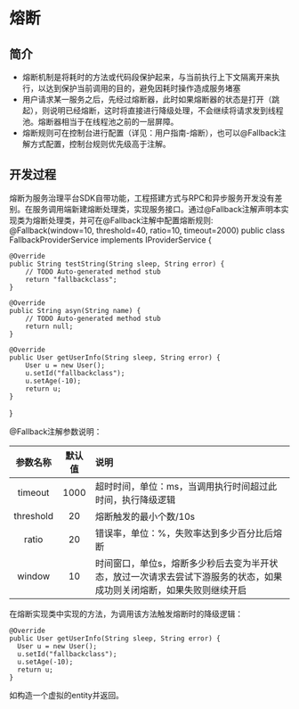 # 熔断

## 简介

* 熔断机制是将耗时的方法或代码段保护起来，与当前执行上下文隔离开来执行，以达到保护当前调用的目的，避免因耗时操作造成服务堵塞
* 用户请求某一服务之后，先经过熔断器，此时如果熔断器的状态是打开（跳起），则说明已经熔断，这时将直接进行降级处理，不会继续将请求发到线程池。熔断器相当于在线程池之前的一层屏障。
* 熔断规则可在控制台进行配置（详见：用户指南-熔断），也可以@Fallback注解方式配置，控制台规则优先级高于注解。

## 开发过程

熔断为服务治理平台SDK自带功能，工程搭建方式与RPC和异步服务开发没有差别。在服务调用端新建熔断处理类，实现服务接口。通过@Fallback注解声明本实现类为熔断处理类，并可在@Fallback注解中配置熔断规则:
  @Fallback(window=10, threshold=40, ratio=10, timeout=2000)
  public class FallbackProviderService implements IProviderService {

  	@Override
  	public String testString(String sleep, String error) {
  		// TODO Auto-generated method stub
  		return "fallbackclass";
  	}

  	@Override
  	public String asyn(String name) {
  		// TODO Auto-generated method stub
  		return null;
  	}

  	@Override
  	public User getUserInfo(String sleep, String error) {
  		User u = new User();
  		u.setId("fallbackclass");
  		u.setAge(-10);
  		return u;
  	}

  }

@Fallback注解参数说明：

参数名称|默认值|说明
:---:|:---:|:---
timeout|1000|超时时间，单位：ms，当调用执行时间超过此时间，执行降级逻辑
threshold|20|熔断触发的最小个数/10s
ratio|20|错误率，单位：%，失败率达到多少百分比后熔断
window|10|时间窗口，单位s，熔断多少秒后去变为半开状态，放过一次请求去尝试下游服务的状态，如果成功则关闭熔断，如果失败则继续开启

在熔断实现类中实现的方法，为调用该方法触发熔断时的降级逻辑：

    @Override
    public User getUserInfo(String sleep, String error) {
      User u = new User();
      u.setId("fallbackclass");
      u.setAge(-10);
      return u;
    }

如构造一个虚拟的entity并返回。

